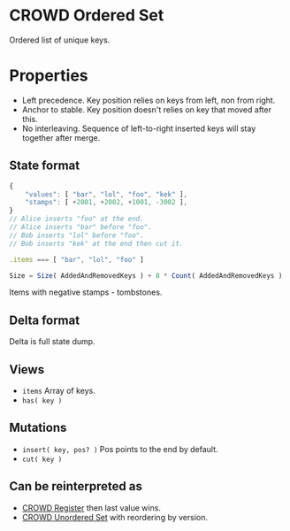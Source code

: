 # CROWD Ordered Set

Ordered list of unique keys.

# Properties

- Left precedence. Key position relies on keys from left, non from right.
- Anchor to stable. Key position doesn't relies on key that moved after this.
- No interleaving. Sequence of left-to-right inserted keys will stay together after merge.

## State format

```javascript
{
	"values": [ "bar", "lol", "foo", "kek" ],
	"stamps": [ +2001, +2002, +1001, -3002 ],
}
// Alice inserts "foo" at the end.
// Alice inserts "bar" before "foo".
// Bob inserts "lol" before "foo".
// Bob inserts "kek" at the end then cut it.

.items === [ "bar", "lol", "foo" ]

Size = Size( AddedAndRemovedKeys ) + 8 * Count( AddedAndRemovedKeys )
```

Items with negative stamps - tombstones.

## Delta format

Delta is full state dump.

## Views

- `items` Array of keys.
- `has( key )`

## Mutations

- `insert( key, pos? )` Pos points to the end by default.
- `cut( key )`

## Can be reinterpreted as

- [CROWD Register](../reg) then last value wins.
- [CROWD Unordered Set](../set) with reordering by version.
